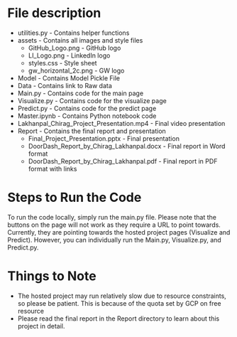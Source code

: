 # File description

* utilities.py - Contains helper functions
* assets - Contains all images and style files
    * GitHub_Logo.png - GitHub logo
    * LI_Logo.png - LinkedIn logo
    * styles.css - Style sheet
    * gw_horizontal_2c.png - GW logo
* Model - Contains Model Pickle File
* Data - Contains link to Raw data
* Main.py - Contains code for the main page
* Visualize.py - Contains code for the visualize page
* Predict.py - Contains code for the predict page
* Master.ipynb - Contains Python notebook code
* Lakhanpal_Chirag_Project_Presentation.mp4 - Final video presentation
* Report - Contains the final report and presentation
    * Final_Project_Presentation.pptx - Final presentation
    * DoorDash_Report_by_Chirag_Lakhanpal.docx - Final report in Word format
    * DoorDash_Report_by_Chirag_Lakhanpal.pdf - Final report in PDF format with links

# Steps to Run the Code

To run the code locally, simply run the main.py file. Please note that the buttons on the page will not work as they require a URL to point towards. Currently, they are pointing towards the hosted project pages (Visualize and Predict). However, you can individually run the Main.py, Visualize.py, and Predict.py.

# Things to Note

* The hosted project may run relatively slow due to resource constraints, so please be patient. This is because of the quota set by GCP on free resource
* Please read the final report in the Report directory to learn about this project in detail.
